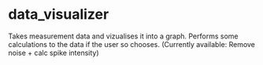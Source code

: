 # data_visualizer
Takes measurement data and vizualises it into a graph. Performs some calculations to the data if the user so chooses. (Currently available: Remove noise + calc spike intensity) 
